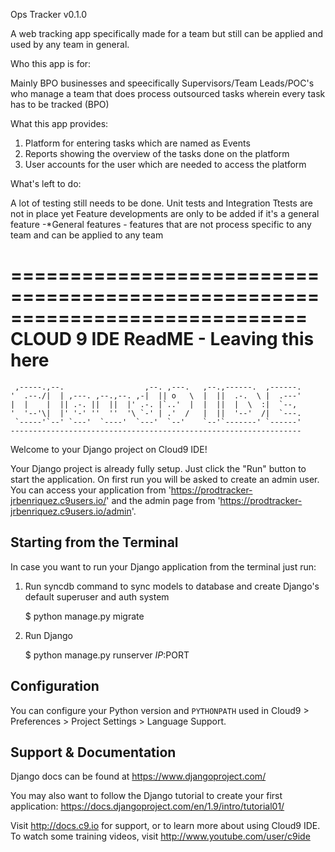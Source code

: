 Ops Tracker v0.1.0

A web tracking app specifically made for a team but still can be applied and used by any team in general.

Who this app is for:

Mainly BPO businesses and speecifically Supervisors/Team Leads/POC's who manage a team 
that does process outsourced tasks wherein every task has to be tracked (BPO)

What this app provides:

1. Platform for entering tasks which are named as Events
2. Reports showing the overview of the tasks done on the platform
3. User accounts for the user which are needed to access the platform

What's left to do:

A lot of testing still needs to be done. Unit tests and Integration Ttests are not in place yet
Feature developments are only to be added if it's a general feature
    -*General features - features that are not process specific to any team and can be applied to any team


=============================================================================
CLOUD 9 IDE ReadME - Leaving this here 
========================================================================


     ,-----.,--.                  ,--. ,---.   ,--.,------.  ,------.
    '  .--./|  | ,---. ,--.,--. ,-|  || o   \  |  ||  .-.  \ |  .---'
    |  |    |  || .-. ||  ||  |' .-. |`..'  |  |  ||  |  \  :|  `--, 
    '  '--'\|  |' '-' ''  ''  '\ `-' | .'  /   |  ||  '--'  /|  `---.
     `-----'`--' `---'  `----'  `---'  `--'    `--'`-------' `------'
    ----------------------------------------------------------------- 


Welcome to your Django project on Cloud9 IDE!

Your Django project is already fully setup. Just click the "Run" button to start
the application. On first run you will be asked to create an admin user. You can
access your application from 'https://prodtracker-jrbenriquez.c9users.io/' and the admin page from 
'https://prodtracker-jrbenriquez.c9users.io/admin'.

## Starting from the Terminal

In case you want to run your Django application from the terminal just run:

1) Run syncdb command to sync models to database and create Django's default superuser and auth system

    $ python manage.py migrate

2) Run Django

    $ python manage.py runserver $IP:$PORT
    
## Configuration

You can configure your Python version and `PYTHONPATH` used in
Cloud9 > Preferences > Project Settings > Language Support.

## Support & Documentation

Django docs can be found at https://www.djangoproject.com/

You may also want to follow the Django tutorial to create your first application:
https://docs.djangoproject.com/en/1.9/intro/tutorial01/

Visit http://docs.c9.io for support, or to learn more about using Cloud9 IDE.
To watch some training videos, visit http://www.youtube.com/user/c9ide